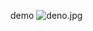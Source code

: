 <a>demo</a>
<img src="https://github.com/CangShui/CloudflareCustomPages/blob/master/Simple%20Black%20Bottom%20Style/deno.jpg?raw=true" alt="deno.jpg">
